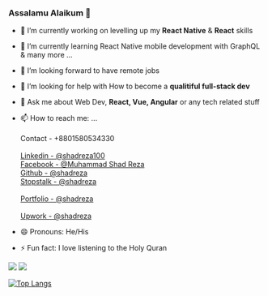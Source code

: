 ### Assalamu Alaikum 👋


- 🔭 I’m currently working on levelling up my **React Native** & **React** skills
- 🌱 I’m currently learning React Native mobile development with GraphQL & many more ...
- 👯 I’m looking forward to have remote jobs
- 🤔 I’m looking for help with How to become a **qualitiful full-stack dev**
- 💬 Ask me about Web Dev, **React, Vue, Angular** or any tech related stuff
- 📫 How to reach me: ... <br/>
            <br/>Contact - +8801580534330 <br/>
            <br/>[Linkedin - @shadreza100](https://www.linkedin.com/in/shadreza100/) <br/>
            [Facebook - @Muhammad Shad Reza](https://www.facebook.com/profile.php?id=100009732251679) <br/>
            [Github - @shadreza](https://github.com/shadreza) <br/>
            [Stopstalk - @shadreza](https://www.stopstalk.com/user/profile/shadreza) <br/>
            <br/>[Portfolio - @shadreza](https://shadreza-portfolio-shadreza.vercel.app/) <br/>
            <br/>[Upwork - @shadreza](https://www.upwork.com/freelancers/~01623a467bb4b97e80) <br/>

- 😄 Pronouns: He/His
- ⚡ Fun fact: I love listening to the Holy Quran


<img src="https://github-readme-stats-j05el383g.vercel.app/api/?username=shadreza&show_icons=true&include_all_commits=true">
<img src="https://github-readme-stats.vercel.app/api?username=shadreza&show_icons=true&theme=transparent">


[![Top Langs](https://github-readme-stats.vercel.app/api/top-langs/?username=shadreza&langs_count=200&layout=compact)](https://github.com/shadreza/github-readme-stats)
